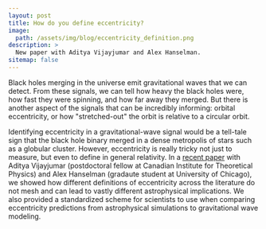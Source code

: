 ```yaml
---
layout: post
title: How do you define eccentricity?
image:
  path: /assets/img/blog/eccentricity_definition.png
description: >
  New paper with Aditya Vijayjumar and Alex Hanselman.
sitemap: false
---
```


Black holes merging in the universe emit gravitational waves that we can detect.
From these signals, we can tell how heavy the black holes were, how fast they were spinning, and how far away they merged.
But there is another aspect of the signals that can be incredibly informing: orbital eccentricity, or how "stretched-out" the orbit is relative to a circular orbit.

Identifying eccentricity in a gravitational-wave signal would be a tell-tale sign that the black hole binary merged in a dense metropolis of stars such as a globular cluster.
However, eccentricity is really tricky not just to measure, but even to define in general relativity.
In a <a href="https://ui.adsabs.harvard.edu/abs/2024arXiv240207892V/abstract">recent paper</a> with Aditya Vijayjumar (postdoctoral fellow at Canadian Institute for Theoretical Physics) and Alex Hanselman (gradaute student at University of Chicago), we showed how different definitions of eccentricity across the literature do not mesh and can lead to vastly different astrophysical implications.
We also provided a standardized scheme for scientists to use when comparing eccentricity predictions from astrophysical simulations to gravitational wave modeling.
